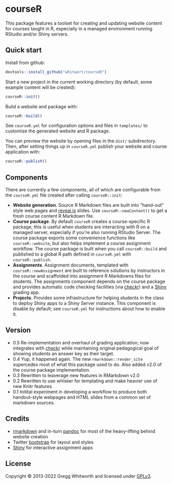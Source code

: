 # courseR

This package features a toolset for creating and updating website content for courses taught in R, especially in a managed environment running RStudio and/or Shiny servers.

## Quick start

Install from github:

```r
devtools::install_github("whitwort/courseR")
```

Start a new project in the current working directory (by default, some example content will be created):

```r
courseR::init()
```

Build a website and package with:

```r
courseR::build()
```

See `courseR.yml` for configuration options and files in `templates/` to customize the generated website and R package.

You can preview the website by opening files in the `dist/` subdirectory.  Then, after setting things up in `courseR.yml` publish your website and course application with:

```r
courseR::publish()
```

## Components

There are currently a few components, all of which are configurable from the `courseR.yml` file created after calling `courseR::init`:

* **Website generation**.  Source R Markdown files are built into "hand-out" style web pages and [reveal.js](https://github.com/hakimel/reveal.js/) slides.  Use `courseR::newContent()` to get a fresh course content R Markdown file.
* **Course package**.   By default `courseR` creates a course-specific R package; this is useful when students are interacting with R on a managed server, especially if you're also running RStudio Server.  The course package exports some convenience functions like `courseR::website`, but also helps implement a course assignment workflow.  The course package is built when you call `courseR::build` and published to a global R path defined in `courseR.yml` with `courseR::publish`.
* **Assignments**. Assignment documents, templated with `courseR::newAssignment` are built to reference solutions by instructors in the course and scaffolded into assignment R Markdowns files for students.  The assignments component depends on the course package and provides automatic code checking facilities (via [checkr](https://github.com/dtkaplan/checkr)) and a [Shiny](https://shiny.rstudio.com/) grading app.
* **Projects**. Provides some infrastructure for helping students in the class to deploy Shiny apps to a Shiny Server instance. This component is disable by default; see `courseR.yml` for instructions about how to enable it.

## Version

* 0.5  Re-implementation and overhaul of grading application; now integrates with [checkr](https://github.com/dtkaplan/checkr) while maintaining original pedagogical goal of showing students an answer key as their target.
* 0.4  Yup, it happened again.  The new `rmarkdown::render_site` supercedes most of what this package used to do.  Also added v2.0 of the course package implementation.
* 0.3  Rewritten to leaverage new features in RMarkdown v2.0
* 0.2  Rewritten to use whisker for templating and make heavier use of new Knitr features
* 0.1  Initital experiment in developing a workflow to produce both handout-style webpages and HTML slides from a common set of markdown sources.

## Credits

* [rmarkdown](http://rmarkdown.rstudio.com/) and in-turn [pandoc](http://pandoc.org/) for most of the heavy-lifting behind website creation
* Twitter [bootstrap](http://getbootstrap.com/) for layout and styles
* [Shiny](https://shiny.rstudio.com/) for interactive assignment apps

## License

Copyright © 2013-2022 Gregg Whitworth and licensed under [GPLv3](http://www.gnu.org/licenses/gpl-3.0.html).
